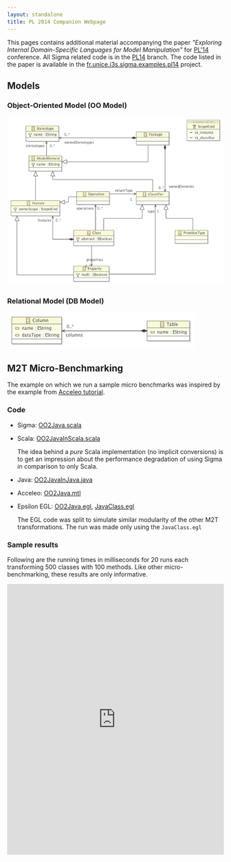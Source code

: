 ```yaml
---
layout: standalone
title: PL 2014 Companion Webpage
---
```


This pages contains additional material accompanying the paper _"Exploring Internal Domain-Specific Languages for Model Manipulation"_ for [PL'14](http://www.cse.unt.edu/~bryant/sac2014/) conference. All Sigma related code is in the [PL14](https://github.com/fikovnik/Sigma/tree/feature/SLE13) branch. The code listed in the paper is available in the [fr.unice.i3s.sigma.examples.pl14](https://github.com/fikovnik/Sigma/tree/feature/PL14/examples/fr.unice.i3s.sigma.examples.pl14) project.

## Models

### Object-Oriented Model (OO Model)

![OO Ecore Model](images/SLE13/OO.ecorediag.png "OO Ecore Model")

### Relational Model (DB Model)

![DB Ecore Model](images/SLE13/DB.ecorediag.png "DB Ecore Model")

## M2T Micro-Benchmarking

The example on which we run a sample micro benchmarks was inspired by the example from [Acceleo tutorial](http://wiki.eclipse.org/Acceleo/Getting_Started#Generating_java_beans).

### Code

- Sigma: [OO2Java.scala](https://github.com/fikovnik/Sigma/blob/feature/SLE13/examples/fr.unice.i3s.sigma.examples.sle13/src/fr/unice/i3s/sigma/examples/sle13/sigma/OO2Java.scala)
- Scala: [OO2JavaInScala.scala](https://github.com/fikovnik/Sigma/blob/feature/SLE13/examples/fr.unice.i3s.sigma.examples.sle13/src/fr/unice/i3s/sigma/examples/sle13/scala/OO2JavaInScala.scala)

    The idea behind a _pure_ Scala implementation (no implicit conversions) is to get an impression about the performance degradation of using Sigma in comparison to only Scala. 
- Java: [OO2JavaInJava.java](https://github.com/fikovnik/Sigma/blob/feature/SLE13/examples/fr.unice.i3s.sigma.examples.sle13/src/fr/unice/i3s/sigma/examples/sle13/java/OO2JavaInJava.java)
- Acceleo: [OO2Java.mtl](https://github.com/fikovnik/Sigma/blob/feature/SLE13/examples/fr.unice.i3s.sigma.examples.sle13.acceleo/src/fr/unice/i3s/sigma/examples/sle13/acceleo/main/OO2Java.mtl)
- Epsilon EGL: [OO2Java.egl](https://github.com/fikovnik/Sigma/blob/feature/SLE13/examples/fr.unice.i3s.sigma.examples.sle13.epsilon/src/fr/unice/i3s/sigma/examples/sle13/epsilon/OO2Java.egl), [JavaClass.egl](https://github.com/fikovnik/Sigma/blob/feature/SLE13/examples/fr.unice.i3s.sigma.examples.sle13.epsilon/src/fr/unice/i3s/sigma/examples/sle13/epsilon/JavaClass.egl)

    The EGL code was split to simulate similar modularity of the other M2T transformations. The run was made only using the `JavaClass.egl`


### Sample results

Following are the running times in milliseconds for 20 runs each transforming 500 classes with 100 methods. Like other micro-benchmarking, these results are only informative.

<iframe width="100%" height="630" frameborder="0" src="https://docs.google.com/spreadsheet/pub?key=0AgXBNlEmVc-kdDFRWlFtRXg4OHFBSlUzNXM2ZmhqWUE&single=true&gid=0&output=html&widget=true" />
